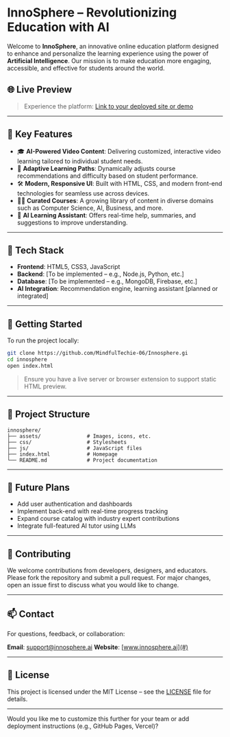 # InnoSphere – Revolutionizing Education with AI

Welcome to **InnoSphere**, an innovative online education platform designed to enhance and personalize the learning experience using the power of **Artificial Intelligence**. Our mission is to make education more engaging, accessible, and effective for students around the world.

## 🌐 Live Preview

> Experience the platform: [Link to your deployed site or demo](#)

---

## 📌 Key Features

* 🎓 **AI-Powered Video Content**: Delivering customized, interactive video learning tailored to individual student needs.
* 🧠 **Adaptive Learning Paths**: Dynamically adjusts course recommendations and difficulty based on student performance.
* 🛠️ **Modern, Responsive UI**: Built with HTML, CSS, and modern front-end technologies for seamless use across devices.
* 🧑‍🏫 **Curated Courses**: A growing library of content in diverse domains such as Computer Science, AI, Business, and more.
* 🤖 **AI Learning Assistant**: Offers real-time help, summaries, and suggestions to improve understanding.

---

## 🧰 Tech Stack

* **Frontend**: HTML5, CSS3, JavaScript
* **Backend**: \[To be implemented – e.g., Node.js, Python, etc.]
* **Database**: \[To be implemented – e.g., MongoDB, Firebase, etc.]
* **AI Integration**: Recommendation engine, learning assistant \[planned or integrated]

---

## 🚀 Getting Started

To run the project locally:

```bash
git clone https://github.com/MindfulTechie-06/Innosphere.gi
cd innosphere
open index.html
```

> Ensure you have a live server or browser extension to support static HTML preview.

---

## 📁 Project Structure

```
innosphere/
├── assets/               # Images, icons, etc.
├── css/                  # Stylesheets
├── js/                   # JavaScript files
├── index.html            # Homepage
└── README.md             # Project documentation
```

---

## 📌 Future Plans

* Add user authentication and dashboards
* Implement back-end with real-time progress tracking
* Expand course catalog with industry expert contributions
* Integrate full-featured AI tutor using LLMs

---

## 🤝 Contributing

We welcome contributions from developers, designers, and educators. Please fork the repository and submit a pull request. For major changes, open an issue first to discuss what you would like to change.

---

## 📫 Contact

For questions, feedback, or collaboration:

**Email**: [support@innosphere.ai](mailto:support@innosphere.ai)
**Website**: [www.innosphere.ai](#)

---

## 📜 License

This project is licensed under the MIT License – see the [LICENSE](LICENSE) file for details.

---

Would you like me to customize this further for your team or add deployment instructions (e.g., GitHub Pages, Vercel)?
